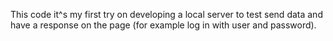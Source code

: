 This code it^s my first try on developing a local server to test send data and have a response on the page (for example log in with user and password).
